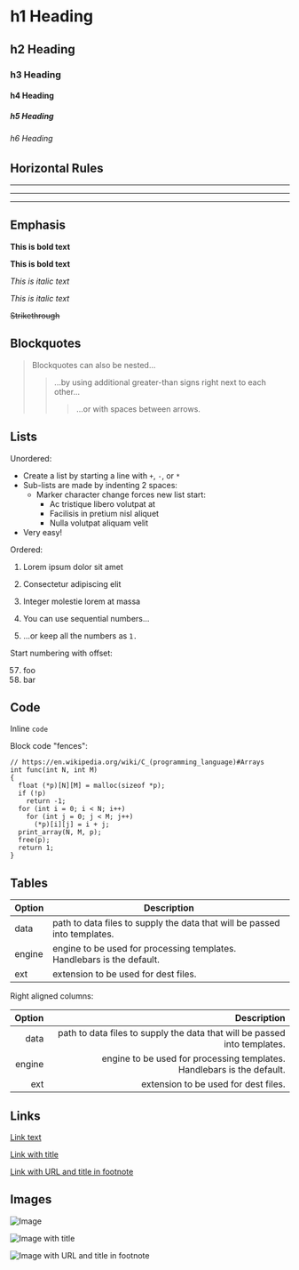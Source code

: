 # h1 Heading
## h2 Heading
### h3 Heading
#### h4 Heading
##### h5 Heading
###### h6 Heading


## Horizontal Rules

___

---

***


## Emphasis

**This is bold text**

__This is bold text__

*This is italic text*

_This is italic text_

~~Strikethrough~~


## Blockquotes

> Blockquotes can also be nested...
>> ...by using additional greater-than signs right next to each other...
> > > ...or with spaces between arrows.


## Lists

Unordered:

+ Create a list by starting a line with `+`, `-`, or `*`
+ Sub-lists are made by indenting 2 spaces:
  - Marker character change forces new list start:
    * Ac tristique libero volutpat at
    + Facilisis in pretium nisl aliquet
    - Nulla volutpat aliquam velit
+ Very easy!

Ordered:

1. Lorem ipsum dolor sit amet
2. Consectetur adipiscing elit
3. Integer molestie lorem at massa

1. You can use sequential numbers...
1. ...or keep all the numbers as `1.`

Start numbering with offset:

57. foo
1. bar


## Code

Inline `code`

Block code "fences":

```
// https://en.wikipedia.org/wiki/C_(programming_language)#Arrays
int func(int N, int M)
{
  float (*p)[N][M] = malloc(sizeof *p);
  if (!p)
    return -1;
  for (int i = 0; i < N; i++)
    for (int j = 0; j < M; j++)
      (*p)[i][j] = i + j;
  print_array(N, M, p);
  free(p);
  return 1;
}
```


## Tables

| Option | Description |
| ------ | ----------- |
| data   | path to data files to supply the data that will be passed into templates. |
| engine | engine to be used for processing templates. Handlebars is the default. |
| ext    | extension to be used for dest files. |

Right aligned columns:

| Option | Description |
| ------:| -----------:|
| data   | path to data files to supply the data that will be passed into templates. |
| engine | engine to be used for processing templates. Handlebars is the default. |
| ext    | extension to be used for dest files. |


## Links

[Link text](https://markdown-it.github.io/)

[Link with title](https://markdown-it.github.io/ "markdown-it demo")

[Link with URL and title in footnote][1]

[1]: https://markdown-it.github.io/ "markdown-it demo"


## Images

![Image](https://octodex.github.com/images/minion.png)

![Image with title](https://octodex.github.com/images/stormtroopocat.jpg "The Stormtroopocat")

![Image with URL and title in footnote][2]

[2]: https://octodex.github.com/images/dojocat.jpg "The Dojocat"


